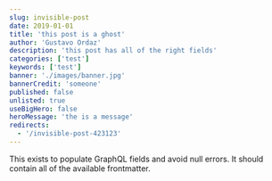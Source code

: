 ```yaml
---
slug: invisible-post
date: 2019-01-01
title: 'this post is a ghost'
author: 'Gustavo Ordaz'
description: 'this post has all of the right fields'
categories: ['test']
keywords: ['test']
banner: './images/banner.jpg'
bannerCredit: 'someone'
published: false
unlisted: true
useBigHero: false
heroMessage: 'the is a message'
redirects:
  - '/invisible-post-423123'
---
```


This exists to populate GraphQL fields and avoid null errors. It should contain
all of the available frontmatter.
